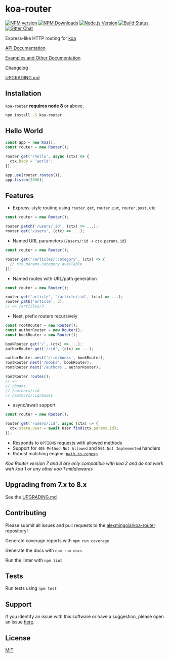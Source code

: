 # koa-router

[![NPM version](https://img.shields.io/npm/v/koa-router.svg?style=flat)](https://npmjs.org/package/koa-router)
[![NPM Downloads](https://img.shields.io/npm/dm/koa-router.svg?style=flat)](https://npmjs.org/package/koa-router)
[![Node.js Version](https://img.shields.io/node/v/koa-router.svg?style=flat)](http://nodejs.org/download/)
[![Build Status](https://img.shields.io/travis/alexmingoia/koa-router.svg?style=flat)](http://travis-ci.org/alexmingoia/koa-router)
[![Gitter Chat](https://img.shields.io/badge/gitter-join%20chat-1dce73.svg?style=flat)](https://gitter.im/alexmingoia/koa-router/)

Express-like HTTP routing for [koa](https://github.com/koajs/koa)

[API Documentation](docs/api.md)

[Examples and Other Documentation](docs/)

[Changelog](CHANGELOG.md)

[UPGRADING.md](UPGRADING.md)

## Installation

`koa-router` **requires node 8** or above.

```sh
npm install -S koa-router
```

## Hello World

```js
const app = new Koa();
const router = new Router();

router.get('/hello', async (ctx) => {
  ctx.body = 'world';
});

app.use(router.routes());
app.listen(3000);
```

## Features

* Express-style routing using `router.get`, `router.put`, `router.post`, etc

```js
const router = new Router();

router.patch('/users/:id', (ctx) => ...);
router.get('/users', (ctx) => ...);
```

* Named URL parameters (`/users/:id` -> `ctx.params.id`)

```js
const router = new Router();

router.get('/articles/:category', (ctx) => {
  // ctx.params.category available
});
```

* Named routes with URL/path generation

```js
const router = new Router();

router.get('article', '/article/:id', (ctx) => ...);
router.path('article', 3);
// => /articles/3
```

* Nest, prefix routers recursively

```js
const rootRouter = new Router();
const authorRouter = new Router();
const bookRouter = new Router();

bookRouter.get('/', (ctx) => ...);
authorRouter.get('/:id', (ctx) => ...);

authorRouter.nest('/:id/books', bookRouter);
rootRouter.nest('/books', bookRouter);
rootRouter.nest('/authors', authorRouter);

rootRouter.routes();
// =>
// /books
// /authors/:id
// /authors/:id/books

```

* async/await support

```js
const router = new Router();

router.get('/users/:id', async (ctx) => {
  ctx.state.user = await User.find(ctx.params.id);
});
```

* Responds to `OPTIONS` requests with allowed methods
* Support for `405 Method Not Allowed` and `501 Not Implemented` handlers
* Robust matching engine: [`path-to-regexp`](https://github.com/pillarjs/path-to-regexp)

_Koa Router version 7 and 8 are only compatible with koa 2 and do not work with koa 1 or any other koa 1 middlewares_

## Upgrading from 7.x to 8.x

See the [UPGRADING.md](./UPGRADING.md)

## Contributing

Please submit all issues and pull requests to the [alexmingoia/koa-router](http://github.com/alexmingoia/koa-router) repository!

Generate coverage reports with `npm run coverage`

Generate the docs with `npm run docs`

Run the linter with `npm lint`

## Tests

Run tests using `npm test`

## Support

If you identify an issue with this software or have a suggestion, please open an issue [here](https://github.com/alexmingoia/koa-router/issues).

## License

[MIT](LICENSE.md)
